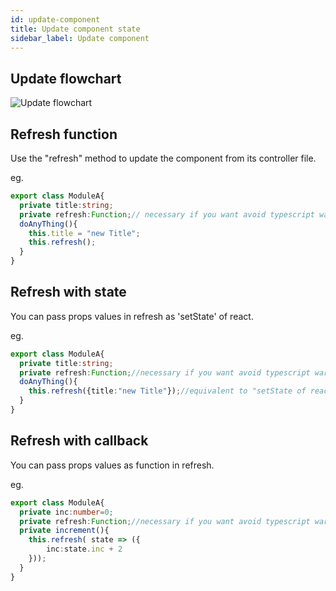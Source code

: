 ```yaml
---
id: update-component
title: Update component state
sidebar_label: Update component
---
```


## Update flowchart

![Update flowchart](../img/lifecycle-refresh.png)

## Refresh function

Use the "refresh" method to update the component from its controller file.

eg.
``` typescript
export class ModuleA{
  private title:string;
  private refresh:Function;// necessary if you want avoid typescript warnings.
  doAnyThing(){
    this.title = "new Title";
    this.refresh();
  }
}
```

## Refresh with state

You can pass props values in refresh as 'setState' of react.

eg.
``` typescript
export class ModuleA{
  private title:string;
  private refresh:Function;//necessary if you want avoid typescript warnings
  doAnyThing(){
    this.refresh({title:"new Title"});//equivalent to "setState of react"
  }
}
```

## Refresh with callback

You can pass props values as function in refresh.

eg.
``` typescript
export class ModuleA{
  private inc:number=0;
  private refresh:Function;//necessary if you want avoid typescript warnings
  private increment(){
	this.refresh( state => ({
		inc:state.inc + 2
	}));
  }
}
```